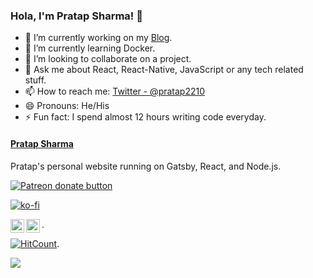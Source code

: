 ### Hola, I'm Pratap Sharma! 👋

- 🔭 I’m currently working on my [Blog](https://pratapsharma.in).
- 🌱 I’m currently learning Docker.
- 👯 I’m looking to collaborate on a project.
- 💬 Ask me about React, React-Native, JavaScript or any tech related stuff.
- 📫 How to reach me: [Twitter - @pratap2210](https://twitter.com/pratap2210)
- 😄 Pronouns: He/His
- ⚡ Fun fact: I spend almost 12 hours writing code everyday.

#### [Pratap Sharma](https://www.pratapsharma.in)
Pratap's personal website running on Gatsby, React, and Node.js.

<a href="https://www.patreon.com/pratap22"><img src="https://img.shields.io/endpoint.svg?url=https://shieldsio-patreon.herokuapp.com/pratap22&style=for-the-badge" alt="Patreon donate button" /> </a>

[![ko-fi](https://www.ko-fi.com/img/githubbutton_sm.svg)](https://ko-fi.com/pratap22)

<a href="https://twitter.com/pratap2210" rel="nofollow"> <img align="left" alt="Pratap | Twitter" width="22px" src="https://raw.githubusercontent.com/anuraghazra/anuraghazra/master/assets/twitter.svg" style="max-width:100%;"></a><a href="https://www.linkedin.com/in/prataps22" rel="nofollow"> <img align="left" alt="Pratap Sharma | Linkedin" width="22px" src="https://img.icons8.com/fluent/48/000000/linkedin-2.png" style="max-width:100%;"></a>. 


[![HitCount](http://hits.dwyl.com/pratap22/pratap22.svg)](http://hits.dwyl.com/pratap22/pratap22). 

<img src="https://github-readme-stats.vercel.app/api?username=pratap22&&show_icons=true&title_color=ffffff&icon_color=bb2acf&text_color=daf7dc&bg_color=191919">
